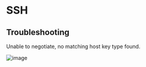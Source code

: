 
# SSH



## Troubleshooting

Unable to negotiate, no matching host key type found.

![image](https://github.com/dbissell6/Shadow_Stone/assets/50979196/86b496fa-4409-4aa8-827b-7ff056fc5cd3)
